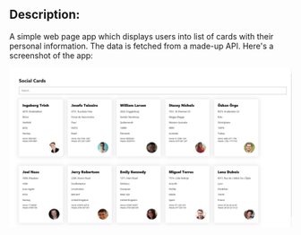 ## Description:

A simple web page app which displays users into list of cards with their personal information. The data is fetched from a made-up API. Here's a screenshot of the app:

![alt text](https://github.com/e1900303/User-List-App/blob/main/screenshot.PNG?raw=true)
